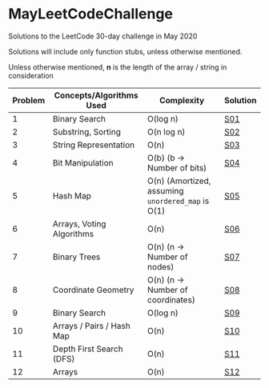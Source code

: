 # MayLeetCodeChallenge
Solutions to the LeetCode 30-day challenge in May 2020

Solutions will include only function stubs, unless otherwise mentioned.

Unless otherwise mentioned, **n** is the length of the array / string in consideration

Problem | Concepts/Algorithms Used | Complexity | Solution
---     |   ---  | --- | --- |
1| Binary Search| O(log n) | [S01](Solutions/S01.cpp) |
2| Substring, Sorting| O(n log n) | [S02](Solutions/S02.cpp) |
3| String Representation| O(n) | [S03](Solutions/S03.cpp) |
4| Bit Manipulation| O(b) (b -> Number of bits) | [S04](Solutions/S04.cpp) |
5| Hash Map | O(n) (Amortized, assuming `unordered_map` is O(1) | [S05](Solutions/S05.cpp) |
6| Arrays, Voting Algorithms | O(n) | [S06](Solutions/S06.cpp) |
7| Binary Trees | O(n) (n -> Number of nodes) | [S07](Solutions/S07.cpp) |
8| Coordinate Geometry | O(n) (n -> Number of coordinates) | [S08](Solutions/S08.cpp) |
9| Binary Search | O(log n) | [S09](Solutions/S09.py) |
10| Arrays / Pairs / Hash Map | O(n) | [S10](Solutions/S10.cpp) |
11| Depth First Search (DFS) | O(n) | [S11](Solutions/S11.cpp) |
12| Arrays | O(n) | [S12](Solutions/S12.cpp) |
